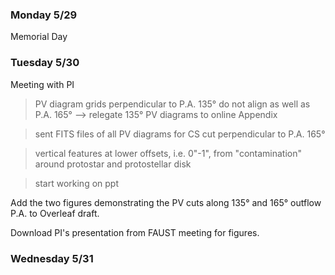 ### Monday 5/29

Memorial Day

### Tuesday 5/30

Meeting with PI

> PV diagram grids perpendicular to P.A. 135° do not align as well as P.A. 165° --> relegate 135° PV diagrams to online Appendix

> sent FITS files of all PV diagrams for CS cut perpendicular to P.A. 165° 

> vertical features at lower offsets, i.e. 0"-1", from "contamination" around protostar and protostellar disk

> start working on ppt

Add the two figures demonstrating the PV cuts along 135° and 165° outflow P.A. to Overleaf draft.

Download PI's presentation from FAUST meeting for figures.

### Wednesday 5/31 

